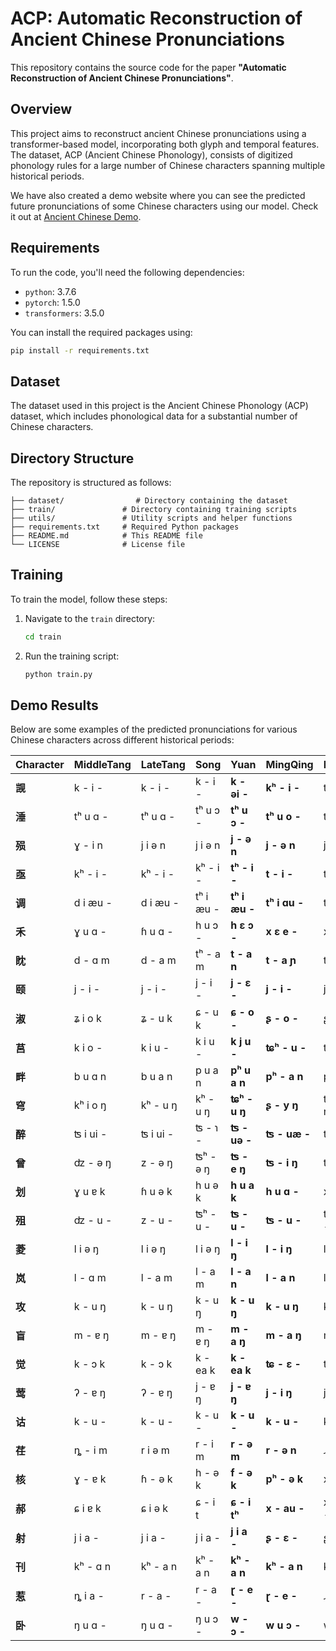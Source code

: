 # ACP: Automatic Reconstruction of Ancient Chinese Pronunciations

This repository contains the source code for the paper **"Automatic Reconstruction of Ancient Chinese Pronunciations"**.

## Overview
This project aims to reconstruct ancient Chinese pronunciations using a transformer-based model, incorporating both glyph and temporal features. The dataset, ACP (Ancient Chinese Phonology), consists of digitized phonology rules for a large number of Chinese characters spanning multiple historical periods.

We have also created a demo website where you can see the predicted future pronunciations of some Chinese characters using our model. Check it out at [Ancient Chinese Demo](http://47.97.123.246:8080/).

## Requirements
To run the code, you'll need the following dependencies:
- `python`: 3.7.6
- `pytorch`: 1.5.0
- `transformers`: 3.5.0

You can install the required packages using:
```bash
pip install -r requirements.txt
```

## Dataset
The dataset used in this project is the Ancient Chinese Phonology (ACP) dataset, which includes phonological data for a substantial number of Chinese characters.

## Directory Structure
The repository is structured as follows:
```
├── dataset/                # Directory containing the dataset
├── train/               # Directory containing training scripts
├── utils/               # Utility scripts and helper functions
├── requirements.txt     # Required Python packages
├── README.md            # This README file
└── LICENSE              # License file
```

## Training
To train the model, follow these steps:
1. Navigate to the `train` directory:
    ```bash
    cd train
    ```
2. Run the training script:
    ```bash
    python train.py
    ```

## Demo Results
Below are some examples of the predicted pronunciations for various Chinese characters across different historical periods:

| Character | MiddleTang | LateTang | Song      | Yuan          | MingQing      | Modern    | AD2300        |
| --------- | ---------- | -------- | --------- | ------------- | ------------- | --------- | ------------- |
| **觊**    | k - i -    | k - i -  | k - i -   | **k - əi -**  | **kʰ - i -**  | ʨ - i -   | **ʨʰ - əi -** |
| **涶**    | tʰ u ɑ -   | tʰ u ɑ - | tʰ u ɔ -  | **tʰ u ɔ -**  | **tʰ u o -**  | tʰ u o -  | **tʰ u a -**  |
| **殒**    | ɣ - i n    | j i ə n  | j i ə n   | **j - ə n**   | **j - ə n**   | j u ə n   | **j u - n**   |
| **亟**    | kʰ - i -   | kʰ - i - | kʰ - i -  | **tʰ - i -**  | **t - i -**   | ʨ - i -   | **ʨʰ - i -**  |
| **调**    | d i æu -   | d i æu - | tʰ i æu - | **tʰ i æu -** | **tʰ i ɑu -** | tʰ i ɑu - | **tʰ i ɔu -** |
| **禾**    | ɣ u ɑ -    | ɦ u ɑ -  | h u ɔ -   | **h ɛ ɔ -**   | **x ɛ e -**   | x - ɤ -   | **x - i -**   |
| **眈**    | d - ɑ m    | d - a m  | tʰ - a m  | **t - a n**   | **t - a ɲ**   | t - a n   | **t - a ŋ**   |
| **颐**    | j - i -    | j - i -  | j - i -   | **j - ɛ -**   | **j - i -**   | j - i -   | **j - i -**   |
| **淑**    | ʑ i o k    | ʑ - u k  | ɕ - u k   | **ɕ - o -**   | **ʂ - o -**   | ʂ - u -   | **ʃ - u -**   |
| **莒**    | k i o -    | k i u -  | k i u -   | **k j u -**   | **ʨʰ - u -**  | ʨ - u -   | **ʨ - ua -**  |
| **畔**    | b u ɑ n    | b u a n  | p u a n   | **pʰ u a n**  | **pʰ - a n**  | pʰ - a n  | **pʰ - a n**  |
| **穹**    | kʰ i o ŋ   | kʰ - u ŋ | kʰ - u ŋ  | **ʨʰ - u ŋ**  | **ʂ - y ŋ**   | ʨʰ - y ŋ  | **ɣ - ua ŋ**  |
| **醉**    | ʦ i ui -   | ʦ i ui - | ʦ - ɿ -   | **ʦ - uə -**  | **ʦ - uæ -**  | ʦ u ei -  | **ʦ ɚ ei -**  |
| **曾**    | ʣ - ə ŋ    | z - ə ŋ  | ʦʰ - ə ŋ  | **ʦ - e ŋ**   | **ʦ - i ŋ**   | ʦ - ə ŋ   | **ʦ - u ŋ**   |
| **划**    | ɣ u ɐ k    | ɦ u ə k  | h u ə k   | **h u a k**   | **h u ɑ -**   | x u ɑ -   | **x u a -**   |
| **殂**    | ʣ - u -    | z - u -  | ʦʰ - u -  | **ʦ - u -**   | **ʦ - u -**   | ʦʰ - u -  | **ʧ - u -**   |
| **菱**    | l i ə ŋ    | l i ə ŋ  | l i ə ŋ   | **l - i ŋ**   | **l - i ŋ**   | l - i ŋ   | **l - a ŋ**   |
| **岚**    | l - ɑ m    | l - a m  | l - a m   | **l - a n**   | **l - a n**   | l - a n   | **l - a ŋ**   |
| **攻**    | k - u ŋ    | k - u ŋ  | k - u ŋ   | **k - u ŋ**   | **k - u ŋ**   | k - u ŋ   | **kʰ - u ŋ**  |
| **盲**    | m - ɐ ŋ    | m - ɐ ŋ  | m - ɐ ŋ   | **m - a ŋ**   | **m - a ŋ**   | m - a ŋ   | **m - æ ŋ**   |
| **觉**    | k - ɔ k    | k - ɔ k  | k - ea k  | **k - ea k**  | **ʨ - ɛ -**   | ʨ y ɛ -   | **ʨ u ɛ -**   |
| **莺**    | ʔ - ɐ ŋ    | ʔ - ɐ ŋ  | j - ɐ ŋ   | **j - ɐ ŋ**   | **j - i ŋ**   | j - i ŋ   | **j - i ə**   |
| **诂**    | k - u -    | k - u -  | k - u -   | **k - u -**   | **k - u -**   | k - u -   | **kʰ - u -**  |
| **荏**    | ȵ - i m    | r i ə m  | r - i m   | **r - ə m**   | **r - ə n**   | ɻ - ə n   | **ɻ - æ n**   |
| **核**    | ɣ - ɐ k    | ɦ - ə k  | h - ə k   | **f - ə k**   | **pʰ - ə k**  | x - ɤ -   | **s - ɔ -**   |
| **郝**    | ɕ i ɐ k    | ɕ i ə k  | ɕ - i t   | **ɕ - i tʰ**  | **x - au -**  | x - ɑu -  | **x - ɑ -**   |
| **射**    | j i a -    | j i a -  | j i a -   | **j i a -**   | **ʂ - ɛ -**   | ʂ - ɤ -   | **ʂ - ə -**   |
| **刊**    | kʰ - ɑ n   | kʰ - a n | kʰ - a n  | **kʰ - a n**  | **kʰ - a n**  | kʰ - a n  | **kʰ - æ n**  |
| **惹**    | ȵ i a -    | r - a -  | r - a -   | **ɽ - e -**   | **ɽ - e -**   | ɻ - ɤ -   | **ɻ - ɤ -**   |
| **卧**    | ŋ u ɑ -    | ŋ u ɑ -  | ŋ u ɔ -   | **w - ɔ -**   | **w u ɔ -**   | w - o -   | **w - ɔ -**   |


